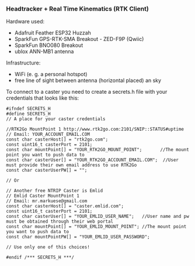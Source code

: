 ### Headtracker + Real Time Kinematics (RTK Client)
Hardware used:   
* Adafruit Feather ESP32 Huzzah 
* SparkFun GPS-RTK-SMA Breakout - ZED-F9P (Qwiic)
* SparkFun BNO080 Breakout
* ublox ANN-MB1 antenna

Infrastructure:
* WiFi (e. g. a personal hotspot)
* free line of sight between antenna (horizontal placed) an sky

To connect to a caster you need to create a secrets.h file with your credentials that looks like this:

````
#ifndef SECRETS_H
#define SECRETS_H
// A place for your caster credentials

//RTK2Go MountPoint 1 http://www.rtk2go.com:2101/SNIP::STATUS#uptime
// Email: YOUR_ACCOUNT_EMAIL.COM
const char casterHost[] = "rtk2go.com";
const uint16_t casterPort = 2101;
const char mountPoint[] = "YOUR_RTK2GO_MOUNT_POINT";       //The mount point you want to push data to
const char casterUser[] = "YOUR_RTK2GO_ACCOUNT_EMAIL.COM";  //User must provide their own email address to use RTK2Go
const char casterUserPW[] = "";

// Or

// Another free NTRIP Caster is Emlid
// Emlid Caster MountPoint 1
// Email: mr.markuese@gmail.com
const char casterHost[] = "caster.emlid.com";
const uint16_t casterPort = 2101;
const char casterUser[] = "YOUR_EMLID_USER_NAME";   //User name and pw must be obtained through their web portal
const char mountPoint[] = "YOUR_EMLID_MOUNT_POINT"; //The mount point you want to push data to
const char mountPointPW[] = "YOUR_EMLID_USER_PASSWORD";

// Use only one of this choices!

#endif /*** SECRETS_H ***/

````